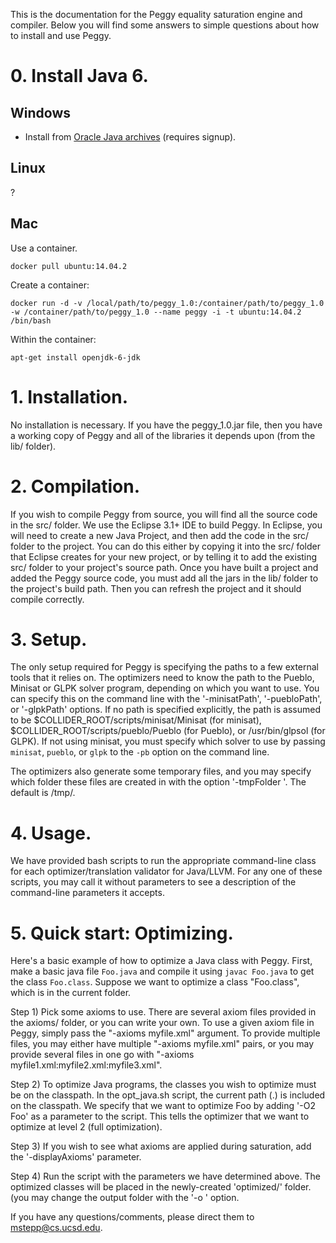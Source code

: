 This is the documentation for the Peggy equality saturation engine and
compiler. Below you will find some answers to simple questions about
how to install and use Peggy.

# 0. Install Java 6.


## Windows
- Install from [Oracle Java archives](https://www.oracle.com/java/technologies/javase-java-archive-javase6-downloads.html)
(requires signup).

## Linux
?

## Mac
Use a container.
```
docker pull ubuntu:14.04.2
```

Create a container:
```
docker run -d -v /local/path/to/peggy_1.0:/container/path/to/peggy_1.0 -w /container/path/to/peggy_1.0 --name peggy -i -t ubuntu:14.04.2 /bin/bash
```

Within the container:
```
apt-get install openjdk-6-jdk
```

# 1. Installation.

No installation is necessary. If you have the peggy_1.0.jar file, then
you have a working copy of Peggy and all of the libraries it depends
upon (from the lib/ folder).


# 2. Compilation.

If you wish to compile Peggy from source, you will find all the source
code in the src/ folder. We use the Eclipse 3.1+ IDE to build Peggy.
In Eclipse, you will need to create a new Java Project, and then add
the code in the src/ folder to the project. You can do this either by
copying it into the src/ folder that Eclipse creates for your new
project, or by telling it to add the existing src/ folder to your
project's source path. Once you have built a project and added the
Peggy source code, you must add all the jars in the lib/ folder to the
project's build path. Then you can refresh the project and it should
compile correctly.


# 3. Setup.

The only setup required for Peggy is specifying the paths to a few
external tools that it relies on. The optimizers need to know the path
to the Pueblo, Minisat or GLPK solver program, depending on which you
want to use. You can specify this on the command line with the
'-minisatPath', '-puebloPath', or '-glpkPath' options.  If no path is
specified explicitly, the path is assumed to be
$COLLIDER_ROOT/scripts/minisat/Minisat (for minisat),
$COLLIDER_ROOT/scripts/pueblo/Pueblo (for Pueblo), or
/usr/bin/glpsol (for GLPK). If not using minisat, you must specify which
solver to use by passing `minisat`, `pueblo`, or `glpk` to the `-pb` option
on the command line.

The optimizers also generate some temporary files, and you may specify
which folder these files are created in with the option 
'-tmpFolder <folder>'. The default is /tmp/.


# 4. Usage.

We have provided bash scripts to run the appropriate command-line
class for each optimizer/translation validator for Java/LLVM. For any
one of these scripts, you may call it without parameters to see a
description of the command-line parameters it accepts.


# 5. Quick start: Optimizing.

Here's a basic example of how to optimize a Java class with Peggy.
First, make a basic java file `Foo.java` and compile it using
`javac Foo.java` to get the class `Foo.class`.
Suppose we want to optimize a class "Foo.class", which is in the
current folder.

Step 1) Pick some axioms to use. There are several axiom files
provided in the axioms/ folder, or you can write your own. To use a
given axiom file in Peggy, simply pass the "-axioms myfile.xml"
argument.  To provide multiple files, you may either have multiple
"-axioms myfile.xml" pairs, or you may provide several files in one go
with "-axioms myfile1.xml:myfile2.xml:myfile3.xml".
         
Step 2) To optimize Java programs, the classes you wish to optimize
must be on the classpath. In the opt_java.sh script, the current path
(.) is included on the classpath. We specify that we want to optimize
Foo by adding '-O2 Foo' as a parameter to the script. This tells the
optimizer that we want to optimize at level 2 (full optimization).

Step 3) If you wish to see what axioms are applied during saturation,
add the '-displayAxioms' parameter.

Step 4) Run the script with the parameters we have determined above.
The optimized classes will be placed in the newly-created 'optimized/'
folder. (you may change the output folder with the '-o <folder>'
option.




If you have any questions/comments, please direct them to mstepp@cs.ucsd.edu.
